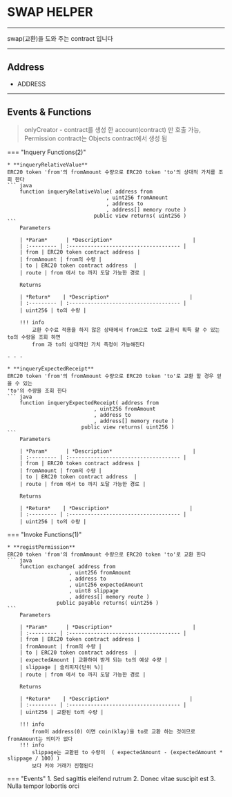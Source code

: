 # **SWAP HELPER**
- - -

swap(교환)을 도와 주는 contract 입니다

- - -

## **Address**
* ADDRESS
- - -

## **Events & Functions**

> onlyCreator - contract를 생성 한 account(contract) 만 호출 가능, Permission contract는 Objects contract에서 생성 됨        

=== "Inquery Functions(2)"

    * **inqueryRelativeValue**   
    ERC20 token 'from'의 fromAmount 수량으로 ERC20 token 'to'의 상대적 가치를 조회 한다   
    ``` java
        function inqueryRelativeValue( address from
                                    , uint256 fromAmount
                                    , address to
                                    , address[] memory route ) 
                                public view returns( uint256 )
    ```   
        Parameters     
           
        | *Param*      | *Description*                          |
        | :--------- | :------------------------------------ |
        | from | ERC20 token contract address |
        | fromAmount | from의 수량 |   
        | to | ERC20 token contract address  |   
        | route | from 에서 to 까지 도달 가능한 경로 |  

        Returns     

        | *Return*    | *Description*                          |
        | :--------- | :------------------------------------ |
        | uint256 | to의 수량 |

        !!! info 
            교환 수수료 적용을 하지 않은 상태에서 from으로 to로 교환시 획득 할 수 있는 to의 수량을 조회 하면   
            from 과 to의 상대적인 가치 측정이 가능해진다                

    - - -

    * **inqueryExpectedReceipt**   
    ERC20 token 'from'의 fromAmount 수량으로 ERC20 token 'to'로 교환 할 경우 얻을 수 있는   
    'to'의 수량을 조회 한다
    ``` java
        function inqueryExpectedReceipt( address from
                                , uint256 fromAmount
                                , address to
                                , address[] memory route ) 
                            public view returns( uint256 )
    ```   
        Parameters     
           
        | *Param*      | *Description*                          |
        | :--------- | :------------------------------------ |
        | from | ERC20 token contract address |
        | fromAmount | from의 수량 |   
        | to | ERC20 token contract address  |   
        | route | from 에서 to 까지 도달 가능한 경로 |  

        Returns     

        | *Return*    | *Description*                          |
        | :--------- | :------------------------------------ |
        | uint256 | to의 수량 |

    
    
=== "Invoke Functions(1)"

    * **registPermission**   
    ERC20 token 'from'의 fromAmount 수량으로 ERC20 token 'to'로 교환 한다  
    ``` java
        function exchange( address from
                        , uint256 fromAmount
                        , address to
                        , uint256 expectedAmount
                        , uint8 slippage
                        , address[] memory route ) 
                    public payable returns( uint256 )
    ```  
        Parameters     
           
        | *Param*      | *Description*                          |
        | :--------- | :------------------------------------ |
        | from | ERC20 token contract address |
        | fromAmount | from의 수량 |   
        | to | ERC20 token contract address  |    
        | expectedAmount | 교환하여 받게 되는 to의 예상 수량 |    
        | slippage | 슬리피지(단위 %)|   
        | route | from 에서 to 까지 도달 가능한 경로 |    

        Returns     

        | *Return*    | *Description*                          |
        | :--------- | :------------------------------------ |
        | uint256 | 교환된 to의 수량 |

        !!! info
            from이 address(0) 이면 coin(klay)을 to로 교환 하는 것이므로 fromAmount는 의미가 없다   
        !!! info
            slippage는 교환된 to 수량이  ( expectedAmount - (expectedAmount * slippage / 100) )   
            보다 커야 거래가 진행된다

=== "Events"
    1. Sed sagittis eleifend rutrum
    2. Donec vitae suscipit est
    3. Nulla tempor lobortis orci

